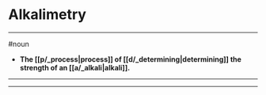 # Alkalimetry
---
#noun
- **The [[p/_process|process]] of [[d/_determining|determining]] the strength of an [[a/_alkali|alkali]].**
---
---
